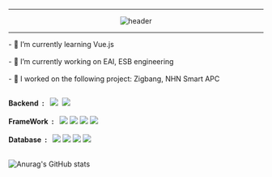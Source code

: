 <hr>
<div align="center">
  
![header](https://capsule-render.vercel.app/api?type=transparent&text=Welcome%20my%20github👍&animation=twinkling&fontSize=30&fontAlignY=50&fontAlign=50&height=70&fontColor=eeeeee)

</div>
<hr>


<!--
### :computer: Tech Stack

[![Hits](https://hits.seeyoufarm.com/api/count/incr/badge.svg?url=https%3A%2F%2Fgithub.com%2Fjypark92%2Fhit-counter&count_bg=%2379C83D&title_bg=%23555555&icon=about-dot-me.svg&icon_color=%23E7E7E7&title=hits&edge_flat=false)](https://hits.seeyoufarm.com)
 -->


<div style="display:flex; flex-direction:column; align-items:flex-start;">
  - 🌱 I’m currently learning Vue.js <br><br>
  - 🔭 I’m currently working on EAI, ESB engineering <br><br>
  - 💼 I worked on the following project: Zigbang, NHN Smart APC
  <hr>
      <!-- Backend -->
    <div>
      <strong>Backend  &nbsp;: </strong>&nbsp;
         <img src="https://img.shields.io/badge/Java-007396.svg?&style=flat-square&logo=Java&logoColor=white">&nbsp;
         <img src="https://img.shields.io/badge/Python-3776AB.svg?&style=flat-square&logo=Python&logoColor=white">
    </div>
    <br/>
  <!-- Frontend
    <div>
        <strong>Frontend  &nbsp;: </strong>
        <img src="https://img.shields.io/badge/html5-E34F26?style=flat-square&logo=html5&logoColor=white"> 
        <img src="https://img.shields.io/badge/css-1572B6?style=flat-square&logo=css3&logoColor=white"> 
        <img src="https://img.shields.io/badge/javascript-F7DF1E?style=flat-square&logo=javascript&logoColor=black"> 
        <img src="https://img.shields.io/badge/bootstrap-7952B3?style=flat-square&logo=bootstrap&logoColor=white">
        <img src="https://img.shields.io/badge/jQuery-0769AD.svg?&style=flat-square&logo=jQuery&logoColor=white" />  
    </div>
    <br> -->
     <!-- FrameWork -->
    <div>
      <strong>FrameWork  &nbsp;: </strong>&nbsp;
         <img src="https://img.shields.io/badge/Spring-6DB33F.svg?&style=flat-square&logo=Spring&logoColor=white">
         <img src="https://img.shields.io/badge/Spring%20Boot-6DB33F.svg?&style=flat-square&logo=Spring%20Boot&logoColor=white">
         <img src="https://img.shields.io/badge/hibernate-59666C.svg?&style=flat-square&logo=hibernate&logoColor=white">
         <img src="https://img.shields.io/badge/Mybatis-59666C.svg?&style=flat-square&logoColor=white">
    </div>
    <br/>
    <!-- Database -->
    <div>
        <strong>Database  &nbsp;: </strong>&nbsp;
        <img src="https://img.shields.io/badge/MySQL-4479A1.svg?&style=flat-square&logo=MySQL&logoColor=white">
        <img src="https://img.shields.io/badge/Oracle-F80000.svg?&style=flat-square&logo=Oracle&logoColor=white">
        <img src="https://img.shields.io/badge/postgresql-4169E1.svg?&style=flat-square&logo=postgresql&logoColor=white">
        <img src="https://img.shields.io/badge/mariadb-003545.svg?&style=flat-square&logo=mariadb&logoColor=white">
    </div>
    <br/>
    <!-- Server 
    <div>
        <strong>Server &nbsp;: </strong>&nbsp;
        <img src="https://img.shields.io/badge/linux-FCC624?style=flat-square&logo=linux&logoColor=black"> 
        <img src="https://img.shields.io/badge/apache tomcat-F8DC75?style=flat-square&logo=apachetomcat&logoColor=black">
        <img src="https://img.shields.io/badge/Amazon AWS-232F3E?style=flat-square&logo=amazon aws&logoColor=white"> 
    </div>
    <br>
      DEV TOOL
    <div>
        <strong>DevTool &nbsp;: </strong>&nbsp;
        <img src="https://img.shields.io/badge/IntelliJ%20IDEA-000000.svg?&style=flat-square&logo=IntelliJ%20IDEA&logoColor=white">
        <img src="https://img.shields.io/badge/Eclipse%20IDEA-2C2255.svg?&style=flat-square&logo=IntelliJ%20IDEA&logoColor=white">
        <img src="https://img.shields.io/badge/postman-FF6C37.svg?&style=flat-square&logoColor=white&logo=postman">
        <img src="https://img.shields.io/badge/DBeaver-59666C.svg?&style=flat-square&logoColor=white">
    </div>
    <br>
      Test TOOL
    <div>
        <strong>Test &nbsp;: </strong>&nbsp;
        <img src="https://img.shields.io/badge/junit5-25A162.svg?&style=flat-square&logo=junit5&logoColor=white">
        <img src="https://img.shields.io/badge/Apache%20jmeter-F22128.svg?&style=flat-square&logo=apachejmeter&logoColor=white">
    </div>
    <br>
        VCS 
      <div>
          <strong>VCS &nbsp;: </strong>&nbsp;
          <img src="https://img.shields.io/badge/Git-F05032.svg?&style=flat-square&logo=Git&logoColor=white">
          <img src="https://img.shields.io/badge/github-D22128.svg?&style=flat-square&logo=Git&logoColor=white">
      </div>-->
  
![Anurag's GitHub stats](https://github-readme-stats.zohan.tech/api?username=jyparkDev&show_icons=true&theme=dracula&layout=compact)
  
<hr>



<!-- [![Solved.ac Profile](http://mazassumnida.wtf/api/v2/generate_badge?boj=pjjy92)](https://solved.ac/pjjy92/) -->

<!-- 
![Typing SVG](https://readme-typing-svg.herokuapp.com?font=Oleo+Script&color=DA70D6&size=45&center=true&vCenter=true&width=404&height=200&lines=%E3%80%80%E3%80%80Park+Jae+Yong+%E3%80%80%E3%80%80) -->




<!--
[![Top Langs](https://github-readme-stats.vercel.app/api/top-langs/?username=jypark92&layout=compact&card_width=50&theme=cobalt&hide=jupyter%20notebook,python)](https://github.com/anuraghazra/github-readme-stats)
-->




<!--
**jypark92/jypark92** is a ✨ _special_ ✨ repository because its `README.md` (this file) appears on your GitHub profile.

Here are some ideas to get you started:

- 🔭 I’m currently working on ...
- 🌱 I’m currently learning ...
- 👯 I’m looking to collaborate on ...
- 🤔 I’m looking for help with ...
- 💬 Ask me about ...
- 📫 How to reach me: ...
- 😄 Pronouns: ...
- ⚡ Fun fact: ...
-->

<!-- 
## My Skill Set  
<table><tr><td valign="top" width="25%">

### Frontend  
<div align="center">  
<img style="margin: 10px" src="https://profilinator.rishav.dev/skills-assets/bootstrap-plain.svg" alt="Bootstrap" height="50" />  
<img style="margin: 10px" src="https://profilinator.rishav.dev/skills-assets/html5-original-wordmark.svg" alt="HTML5" height="50" />  
<img style="margin: 10px" src="https://profilinator.rishav.dev/skills-assets/css3-original-wordmark.svg" alt="CSS3" height="50" />  
<img style="margin: 10px" src="https://profilinator.rishav.dev/skills-assets/javascript-original.svg" alt="JavaScript" height="50" />  
<img style="margin: 10px" src="https://profilinator.rishav.dev/skills-assets/jquery.png" alt="jQuery" height="50" />  
</div>

</td><td valign="top" width="25%">



### Backend  
<div align="center">  
<img style="margin: 10px" src="https://profilinator.rishav.dev/skills-assets/java-original-wordmark.svg" alt="Java" height="50" />  
<img style="margin: 10px" src="https://profilinator.rishav.dev/skills-assets/python-original.svg" alt="Python" height="50" />  
<img style="margin: 10px" src="https://profilinator.rishav.dev/skills-assets/oracle-original.svg" alt="Oracle" height="50" />  
<img style="margin: 10px" src="https://profilinator.rishav.dev/skills-assets/mariadb.png" alt="Maria DB" height="50" />  
<img style="margin: 10px" src="https://profilinator.rishav.dev/skills-assets/springio-icon.svg" alt="Spring" height="50" />  
<img style="margin: 10px" src="https://profilinator.rishav.dev/skills-assets/mysql-original-wordmark.svg" alt="MySQL" height="50" />  
<img style="margin: 10px" src="https://profilinator.rishav.dev/skills-assets/django-original.svg" alt="Django" height="50" />  
</div>

</td><td valign="top" width="25%">



### Machine learning
<div align="center">  
<img style="margin: 10px" src="https://profilinator.rishav.dev/skills-assets/keras.png" alt="Keras" height="50" />  
<img style="margin: 10px" src="https://profilinator.rishav.dev/skills-assets/tensorflow-icon.svg" alt="TensorFlow" height="50" /> 
<img style="margin: 10px" src="https://profilinator.rishav.dev/skills-assets/pytorch-icon.svg" alt="pytorch" height="50" />  
<img style="margin: 10px" src="https://profilinator.rishav.dev/skills-assets/r.svg" alt="R" height="50" /> 
</div>



</td></tr></table> 
-->

